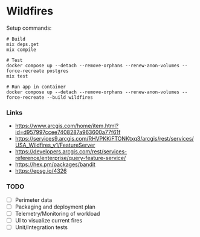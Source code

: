 # Wildfires

Setup commands:
```
# Build
mix deps.get
mix compile

# Test
docker compose up --detach --remove-orphans --renew-anon-volumes --force-recreate postgres
mix test

# Run app in container
docker compose up --detach --remove-orphans --renew-anon-volumes --force-recreate --build wildfires
```

### Links

- https://www.arcgis.com/home/item.html?id=d957997ccee7408287a963600a77f61f
- https://services9.arcgis.com/RHVPKKiFTONKtxq3/arcgis/rest/services/USA_Wildfires_v1/FeatureServer
- https://developers.arcgis.com/rest/services-reference/enterprise/query-feature-service/
- https://hex.pm/packages/bandit
- https://epsg.io/4326

### TODO

- [ ] Perimeter data
- [ ] Packaging and deployment plan
- [ ] Telemetry/Monitoring of workload
- [ ] UI to visualize current fires
- [ ] Unit/Integration tests
